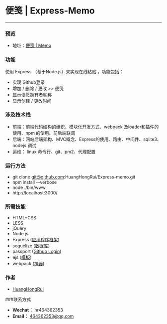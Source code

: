 # 便笺 |  Express-Memo

---

### 预览

- 地址：[便笺 | Memo](http://memo.luckyman.xyz/)

### 功能

使用 Express （基于Node.js）来实现在线粘贴 ，功能包括：

- 实现 Github登录
- 增加 / 删除 / 更改 >> 便笺
- 显示便签拥有者昵称
- 显示创建 / 更改时间

### 涉及技术栈

- 前端：前端代码结构的组织、模块化开发方式、webpack 及loader和插件的使用、npm 的使用、前后端联调
- 后端：网站后端架构、MVC概念、Express的使用、路由、中间件、sqlite3、nodejs 调试
- 运维： linux 命令行、git、pm2、代理配置


### 运行方法

- git clone git@github.com:HuangHongRui/Express-memo.git
- npm install --verbose
- node ./bin/www
- http://localhost:3000/

### 所需技能

- HTML+CSS
- LESS
- jQuery
- Node.js
- Express ([应用程序框架](http://expressjs.com/))
- sequelize ([数据库](http://docs.sequelizejs.com/manual/installation/getting-started))
- passport ([Github Login](https://www.npmjs.com/package/passport-github))
- ejs ([模板](https://www.npmjs.com/package/ejs))
- webpack ([神器](https://webpack.github.io/docs/))


### 作者
- [HuangHongRui](https://github.com/HuangHongRui)


###联系方式
- **Wechat：**  hr464362353
- **Email：**    464362353@qq.com